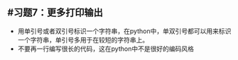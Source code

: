 #习题7：更多打印输出
---
* 用单引号或者双引号标识一个字符串，在python中，单双引号都可以用来标识一个字符串，单引号多用于在较短的字符串上。
* 不要再一行编写很长的代码，这在python中不是很好的编码风格